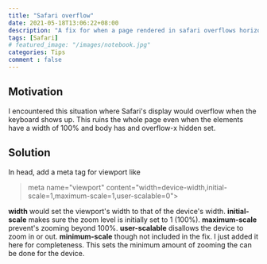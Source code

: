 ```yaml
---
title: "Safari overflow"
date: 2021-05-18T13:06:22+08:00
description: "A fix for when a page rendered in safari overflows horizontally."
tags: [Safari]
# featured_image: "/images/notebook.jpg"
categories: Tips
comment : false
---
```


## Motivation
I encountered this situation where Safari's display would overflow when the keyboard shows up. This ruins the whole page even when the elements have a width of 100% and body has and overflow-x hidden set.

## Solution
In head, add a meta tag for viewport like

> meta name="viewport" content="width=device-width,initial-scale=1,maximum-scale=1,user-scalable=0">

**width** would set the viewport's width to that of the device's width.
**initial-scale** makes sure the zoom level is initially set to 1 (100%).
**maximum-scale** prevent's zooming beyond 100%.
**user-scalable** disallows the device to zoom in or out.
**minimum-scale** though not included in the fix. I just added it here for completeness. This sets the minimum amount of zooming the can be done for the device.
